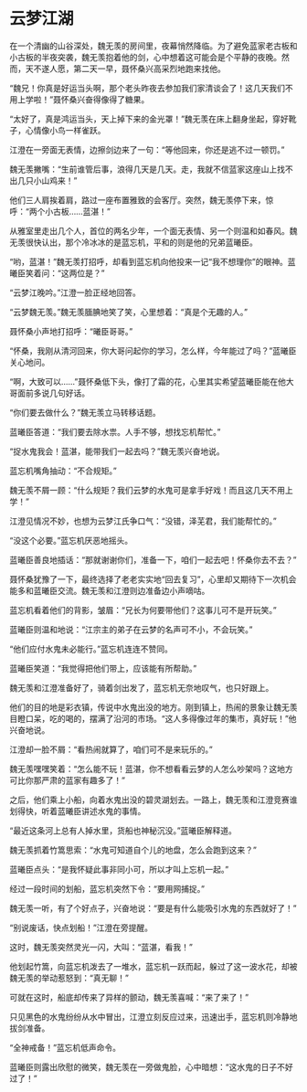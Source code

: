 # 云梦江湖

在一个清幽的山谷深处，魏无羡的房间里，夜幕悄然降临。为了避免蓝家老古板和小古板的半夜突袭，魏无羡抱着他的剑，心中想着这可能会是个平静的夜晚。然而，天不遂人愿，第二天一早，聂怀桑兴高采烈地跑来找他。

“魏兄！你真是好运当头啊，那个老头昨夜去参加我们家清谈会了！这几天我们不用上学啦！”聂怀桑兴奋得像得了糖果。

“太好了，真是鸿运当头，天上掉下来的金光罩！”魏无羡在床上翻身坐起，穿好靴子，心情像小鸟一样雀跃。

江澄在一旁面无表情，边擦剑边来了一句：“等他回来，你还是逃不过一顿罚。”

魏无羡撇嘴：“生前谁管后事，浪得几天是几天。走，我就不信蓝家这座山上找不出几只小山鸡来！”

他们三人肩挨着肩，路过一座布置雅致的会客厅。突然，魏无羡停下来，惊呼：“两个小古板……蓝湛！”

从雅室里走出几个人，首位的两名少年，一个面无表情、另一个则温和如春风。魏无羡很快认出，那个冷冰冰的是蓝忘机，平和的则是他的兄弟蓝曦臣。

“哟，蓝湛！”魏无羡打招呼，却看到蓝忘机向他投来一记“我不想理你”的眼神。蓝曦臣笑着问：“这两位是？”

“云梦江晚吟。”江澄一脸正经地回答。

“云梦魏无羡。”魏无羡腼腆地笑了笑，心里想着：“真是个无趣的人。”

聂怀桑小声地打招呼：“曦臣哥哥。”

“怀桑，我刚从清河回来，你大哥问起你的学习，怎么样，今年能过了吗？”蓝曦臣关心地问。

“啊，大致可以……”聂怀桑低下头，像打了霜的花，心里其实希望蓝曦臣能在他大哥面前多说几句好话。

“你们要去做什么？”魏无羡立马转移话题。

蓝曦臣答道：“我们要去除水祟。人手不够，想找忘机帮忙。”

“捉水鬼我会！蓝湛，能带我们一起去吗？”魏无羡兴奋地说。

蓝忘机嘴角抽动：“不合规矩。”

魏无羡不屑一顾：“什么规矩？我们云梦的水鬼可是拿手好戏！而且这几天不用上学！”

江澄见情况不妙，也想为云梦江氏争口气：“没错，泽芜君，我们能帮忙的。”

“没这个必要。”蓝忘机厌恶地摇头。

蓝曦臣善良地插话：“那就谢谢你们，准备一下，咱们一起去吧！怀桑你去不去？”

聂怀桑犹豫了一下，最终选择了老老实实地“回去复习”，心里却又期待下一次机会能多和蓝曦臣交流。魏无羡和江澄则边准备边小声嘀咕。

蓝忘机看着他们的背影，皱眉：“兄长为何要带他们？这事儿可不是开玩笑。”

蓝曦臣则温和地说：“江宗主的弟子在云梦的名声可不小，不会玩笑。”

“他们应付水鬼未必能行。”蓝忘机连连不赞同。

蓝曦臣笑道：“我觉得把他们带上，应该能有所帮助。”

魏无羡和江澄准备好了，骑着剑出发了，蓝忘机无奈地叹气，也只好跟上。

他们的目的地是彩衣镇，传说中水鬼出没的地方。刚到镇上，热闹的景象让魏无羡目瞪口呆，吃的喝的，摆满了沿河的市场。“这人多得像过年的集市，真好玩！”他兴奋地说。

江澄却一脸不屑：“看热闹就算了，咱们可不是来玩乐的。”

魏无羡嘿嘿笑着：“怎么能不玩！蓝湛，你不想看看云梦的人怎么吵架吗？这地方可比你那严肃的蓝家有趣多了！”

之后，他们乘上小船，向着水鬼出没的碧灵湖划去。一路上，魏无羡和江澄竞赛谁划得快，听着蓝曦臣讲述水鬼的事情。

“最近这条河上总有人掉水里，货船也神秘沉没。”蓝曦臣解释道。

魏无羡抓着竹篙思索：“水鬼可知道自个儿的地盘，怎么会跑到这来？”

蓝曦臣点头：“是我怀疑此事非同小可，所以才叫上忘机一起。”

经过一段时间的划船，蓝忘机突然下令：“要用网捕捉。”

魏无羡一听，有了个好点子，兴奋地说：“要是有什么能吸引水鬼的东西就好了！”

“别说废话，快点划船！”江澄在旁提醒。

这时，魏无羡突然灵光一闪，大叫：“蓝湛，看我！”

他划起竹篙，向蓝忘机泼去了一堆水，蓝忘机一跃而起，躲过了这一波水花，却被魏无羡的举动惹怒到：“真无聊！”

可就在这时，船底却传来了异样的颤动，魏无羡喜喊：“来了来了！”

只见黑色的水鬼纷纷从水中冒出，江澄立刻反应过来，迅速出手，蓝忘机则冷静地拔剑准备。

“全神戒备！”蓝忘机低声命令。

蓝曦臣则露出欣慰的微笑，魏无羡在一旁做鬼脸，心中暗想：“这水鬼的日子不好过了！”